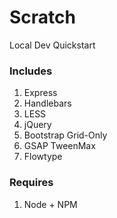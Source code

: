# Scratch

Local Dev Quickstart

### Includes
1. Express
2. Handlebars
3. LESS
4. jQuery
4. Bootstrap Grid-Only
5. GSAP TweenMax
6. Flowtype

### Requires
1. Node + NPM
